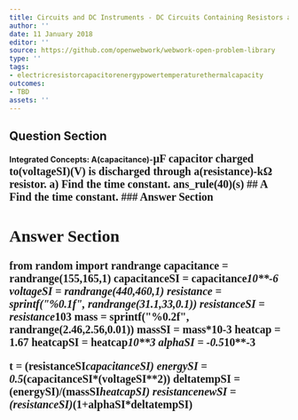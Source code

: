 ```yaml
---
title: Circuits and DC Instruments - DC Circuits Containing Resistors and Capacitors
author: ''
date: 11 January 2018
editor: ''
source: https://github.com/openwebwork/webwork-open-problem-library
type: ''
tags:
- electricresistorcapacitorenergypowertemperaturethermalcapacity
outcomes:
- TBD
assets: ''
---
```


## Question Section 

<b>
<b>Integrated Concepts:<b> A(capacitance)-<span style="font-family: 'Times'; font-size: 20px";>&mu;F<span> capacitor charged to(voltageSI)(V) is discharged through a(resistance)-<span style="font-family: 'Times'; font-size: 20px";>k&Omega;<span> resistor.
a) Find the time constant.
ans_rule(40)(s)
## A
Find the time constant.
### Answer Section


## Answer Section

from random import randrange
capacitance = randrange(155,165,1)
capacitanceSI = capacitance*10**-6
voltageSI = randrange(440,460,1)
resistance = sprintf("%0.1f", randrange(31.1,33,0.1))
resistanceSI = resistance*10**3
mass = sprintf("%0.2f", randrange(2.46,2.56,0.01))
massSI = mass*10**-3
heatcap = 1.67
heatcapSI = heatcap*10**3
alphaSI = -0.5*10**-3

t = (resistanceSI*capacitanceSI)
energySI = 0.5*(capacitanceSI*(voltageSI**2))
deltatempSI = (energySI)/(massSI*heatcapSI)
resistancenewSI = (resistanceSI)*(1+alphaSI*deltatempSI)